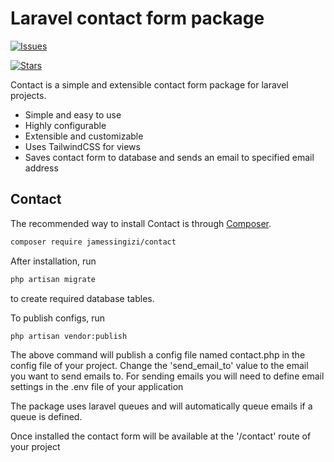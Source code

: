 # Laravel contact form package

[![Issues](https://img.shields.io/github/issues/jamessingizi/laravel-contact-package?style=flat-square&logo=appveyor)](https://github.com/jamessingizi/laravel-contact-package/issues)

[![Stars](https://img.shields.io/github/stars/jamessingizi/laravel-contact-package?style=flat-square&logo=appveyor)](https://github.com/jamessingizi/laravel-contact-package/stargazers)

Contact is a simple and extensible contact form package for laravel projects.

- Simple and easy to use
- Highly configurable
- Extensible and customizable
- Uses TailwindCSS for views
- Saves contact form to database and sends an email to specified email address

## Contact

The recommended way to install Contact is through
[Composer](https://getcomposer.org/).

```bash
composer require jamessingizi/contact
```

After installation, run 
```bash
php artisan migrate
```
 to create required database tables.

To publish configs, run 

```bash
php artisan vendor:publish
```

The above command will publish a config file named contact.php in the config file of your project. Change the 'send_email_to' value to the email you want to send emails to. For sending emails you will need to define email settings in the .env file of your application

The package uses laravel queues and will automatically queue emails if a queue is defined.

Once installed the contact form will be available at the '/contact' route of your project



